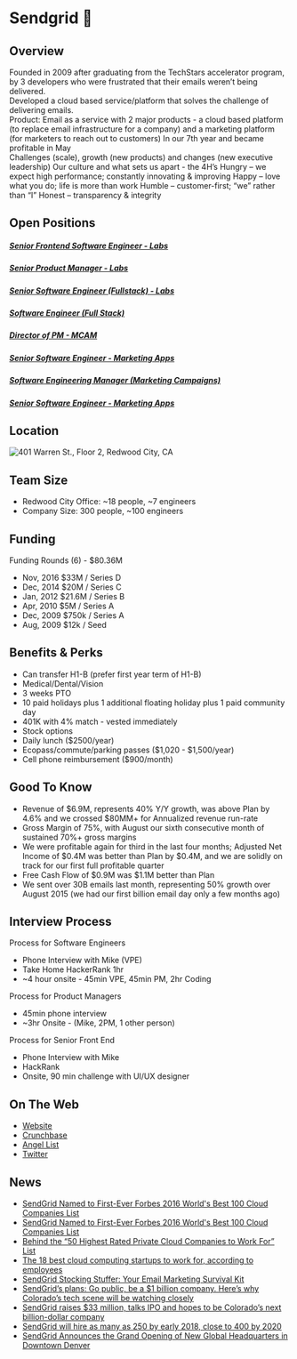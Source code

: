 # Sendgrid 📧
## Overview
Founded in 2009 after graduating from the TechStars accelerator program, by 3 developers who were frustrated that their emails weren’t being delivered.  
Developed a cloud based service/platform that solves the challenge of delivering emails.  
Product: Email as a service with 2 major products - a cloud based platform (to replace email infrastructure for a company) and a marketing platform (for marketers to reach out to customers)
In our 7th year and became profitable in May  
Challenges (scale), growth (new products) and changes (new executive leadership)
Our culture and what sets us apart - the 4H’s
Hungry – we expect high performance; constantly innovating & improving
Happy – love what you do; life is more than work
Humble – customer-first; “we” rather than “I”
Honest – transparency & integrity
 
## Open Positions
##### [Senior Frontend Software Engineer - Labs](https://github.com/the31337/jobs/blob/master/sendgrid/senior-frontend-software-engineer-labs.md)
##### [Senior Product Manager - Labs](https://github.com/the31337/jobs/blob/master/sendgrid/senior-product-manager-labs.md)
##### [Senior Software Engineer (Fullstack) - Labs](https://github.com/the31337/jobs/blob/master/sendgrid/senior-software-engineer-fullstack-labs.md)
##### [Software Engineer (Full Stack)](https://github.com/the31337/jobs/blob/master/sendgrid/software-engineer-fullstack.md)
##### [Director of PM - MCAM](https://github.com/the31337/jobs/blob/master/sendgrid/director-of-pm-mcam.md)
##### [Senior Software Engineer - Marketing Apps](https://github.com/the31337/jobs/blob/master/sendgrid/senior-software-engineer-marketing-apps.md)
##### [Software Engineering Manager (Marketing Campaigns)](https://github.com/the31337/jobs/blob/master/sendgrid/software-engineering-manager-marketing-campaigns.md)
##### [Senior Software Engineer - Marketing Apps](https://github.com/the31337/jobs/blob/master/sendgrid/senior-software-engineer-marketing-apps.md)

## Location
![401 Warren St., Floor 2, Redwood City, CA](http://maps.googleapis.com/maps/api/staticmap?center=401+Warren+St.,+Floor+2,+Redwood+City,+CA&zoom=13&scale=false&size=600x300&maptype=roadmap&format=png&visual_refresh=true&markers=size:mid%7Ccolor:0xff0000%7Clabel:1%7C401+Warren+St.,+Floor+2,+Redwood+City,+CA)  

## Team Size
+ Redwood City Office: ~18 people, ~7 engineers
+ Company Size: 300 people, ~100 engineers

## Funding
Funding Rounds (6) - $80.36M  
+ Nov, 2016	$33M / Series D
+ Dec, 2014	$20M / Series C
+ Jan, 2012	$21.6M / Series B
+ Apr, 2010	$5M / Series A
+ Dec, 2009	$750k / Series A
+ Aug, 2009	$12k / Seed

## Benefits & Perks
+ Can transfer H1-B (prefer first year term of H1-B)
+ Medical/Dental/Vision
+ 3 weeks PTO
+ 10 paid holidays plus 1 additional floating holiday plus 1 paid community day
+ 401K with 4% match - vested immediately
+ Stock options
+ Daily lunch ($2500/year)
+ Ecopass/commute/parking passes ($1,020 - $1,500/year)
+ Cell phone reimbursement ($900/month)

## Good To Know
+ Revenue of $6.9M, represents 40% Y/Y growth, was above Plan by 4.6% and we crossed $80MM+ for Annualized revenue run-rate
+ Gross Margin of 75%, with August our sixth consecutive month of sustained 70%+ gross margins
+ We were profitable again for third in the last four months; Adjusted Net Income of $0.4M was better than Plan by $0.4M, and we are solidly on track for our first full profitable quarter
+ Free Cash Flow of $0.9M was $1.1M better than Plan
+ We sent over 30B emails last month, representing 50% growth over August 2015 (we had our first billion email day only a few months ago)

## Interview Process
Process for Software Engineers  
+ Phone Interview with Mike (VPE)
+ Take Home HackerRank 1hr
+ ~4 hour onsite - 45min VPE, 45min PM, 2hr Coding

Process for Product Managers  
+ 45min phone interview
+ ~3hr Onsite - (Mike, 2PM, 1 other person)

Process for Senior Front End  
+ Phone Interview with Mike
+ HackRank
+ Onsite, 90 min challenge with UI/UX designer

## On The Web
+ [Website](http://sendgrid.com)  
+ [Crunchbase](https://www.crunchbase.com/organization/sendgrid)  
+ [Angel List](https://angel.co/sendgrid)
+ [Twitter](https://twitter.com/SendGrid)  

## News
+ [SendGrid Named to First-Ever Forbes 2016 World's Best 100 Cloud Companies List](http://www.prnewswire.com/news-releases/sendgrid-named-to-first-ever-forbes-2016-worlds-best-100-cloud-companies-list-300324584.html)
+ [SendGrid Named to First-Ever Forbes 2016 World's Best 100 Cloud Companies List](http://www.businessinsider.com/18-best-cloud-computing-startups-to-work-for-2016-8?op=0#/%23no-17-sendgrid-2)
+ [Behind the “50 Highest Rated Private Cloud Companies to Work For” List](https://www.battery.com/powered/behind-the-50-highest-rated-private-cloud-companies-to-work-for-list/)
+ [The 18 best cloud computing startups to work for, according to employees](http://www.businessinsider.com/18-best-cloud-computing-startups-to-work-for-2016-8)
+ [SendGrid Stocking Stuffer: Your Email Marketing Survival Kit](https://sendgrid.com/blog/sendgrid-stocking-stuffer-your-email-marketing-survival-kit)
+ [SendGrid’s plans: Go public, be a $1 billion company. Here’s why Colorado’s tech scene will be watching closely](https://www.denverite.com/sendgrids-2017-plans-become-unicorn-heres-colorados-tech-scene-will-watching-closely-24942)
+ [SendGrid raises $33 million, talks IPO and hopes to be Colorado’s next billion-dollar company](http://www.denverpost.com/2016/11/30/sendgrid-ipo-colorado-billion-dollar-company)
+ [SendGrid will hire as many as 250 by early 2018, close to 400 by 2020](https://www.denverite.com/sendgrid-will-hire-many-250-early-2018-close-400-2020-23753)
+ [SendGrid Announces the Grand Opening of New Global Headquarters in Downtown Denver](http://www.prnewswire.com/news-releases/sendgrid-announces-the-grand-opening-of-new-global-headquarters-in-downtown-denver-300364237.html)
